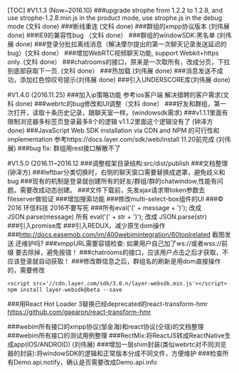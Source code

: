 [TOC]
#V1.1.3 (Now~2016.10)
###upgrade strophe from 1.2.2 to 1.2.8, and use strophe-1.2.8.min.js in the product mode, use strophe.js in the debug mode (文科 done)
###断线重连 (文科 done)
###群组的xmpp协议版本  (刘伟展 done)
###IE9的兼容性bug （文科 done）
###群组的windowSDK:黑名单 (刘伟展 done)
###登录分批拉离线消息（解决摩尔提出的第一次聊天记录发送延迟的bug）(文科 done）
###增加WebRTC视频聊天功能, support Webkit+https only. (文科 done）
###chatrooms的接口，原来是一次取所有，改成分页，下拉到底部获取下一页. (文科 done）
###热加载 (刘伟展 done)
###消息发送不成功，添加红色惊叹号提示(刘伟展 done)
###引入UNDERSCORE库(刘伟展 done)

#V1.4.0 (2016.11.25)
###加入ip策略功能 参考ios客户端 解决猎聘的客户需求(文科 done)
###webrtc的bug修改和UI调整（文科 done）
###好友和群组，第一次打开，读取十条历史记录，跟聊天室一样。(windowsdk需求)
###v1.1.1里面有限制浏览器多标签页登录最多8个的逻辑 v1.1.2里面这个逻辑没有了 (钟泽方 done)
###JavaScript Web SDK installation via CDN and NPM 的可行性和implementation 参考https://docs.layer.com/sdk/web/install 11.20前完成  (刘伟展)
###bug fix: 群组用rest接口解散不了

#V1.5.0 (2016.11~2016.12
###调整框架目录结构:src/dist/publish
###文档整理 (钟泽方)
###leftbar分类切换时，右侧的聊天窗口需要替换成遮罩，避免歧义和bug
###现有的机制是登录就创建所有的好友/群组/群的chatwindow,性能有问题。需要改成动态创建。
###文件下载前，先发ajax请求带token参数去fileserver做验证
###增加搜索功能
###修改multi-select-box组件的UI
###© 2016 环信科技  2016不要写死
###所有eval('(' + message + ')');  改成 JSON.parse(message)  所有 eval('(' + str + ')');  改成 JSON.parse(str)  
###引入promise库
###引入REDUX，减少原生dom操作
###http://docs.easemob.com/im/400webimintegration/60toolrelated 截图发送 还维护吗?
###xmppURL需要容错检查: 如果用户自己加了ws://或者wss://前缀 要去除掉，避免报错！
###chatrooms的接口，应该用户点击之后才获取，不应该登录就自动获取！
###修改群信息之后，群组名的刷新是用dom直接操作的，需要修改

```
<script src='//cdn.layer.com/sdk/3.0.n/layer-websdk.min.js'></script>
npm install layer-websdk@beta --save
```
###用React Hot Loader 3替换已经deprecated的react-transform-hmr https://github.com/gaearon/react-transform-hmr

###webim所有接口的xmpp协议(邹金海)和react协议(仝瑶)的文档整理
###webim所有接口的测试用例整理
###RectMix:将ReactJS转成ReactNative生成app(IOS/ANDROID) (刘伟展)
###增加一层shim封装(类似webrtc对不同浏览器的封装):将windowSDK的逻辑和正常版本分成不同文件，方便维护
###检查所有Demo.api.notify，确认是否需要改成Demo.api.info